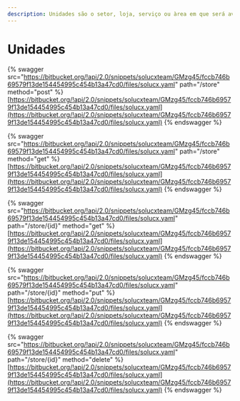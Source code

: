 ```yaml
---
description: Unidades são o setor, loja, serviço ou àrea em que será avaliado pelo cliente.
---
```


# Unidades

{% swagger src="https://bitbucket.org/!api/2.0/snippets/solucxteam/GMzg45/fccb746b69579f13de154454995c454b13a47cd0/files/solucx.yaml" path="/store" method="post" %}
[https://bitbucket.org/!api/2.0/snippets/solucxteam/GMzg45/fccb746b69579f13de154454995c454b13a47cd0/files/solucx.yaml](https://bitbucket.org/!api/2.0/snippets/solucxteam/GMzg45/fccb746b69579f13de154454995c454b13a47cd0/files/solucx.yaml)
{% endswagger %}

{% swagger src="https://bitbucket.org/!api/2.0/snippets/solucxteam/GMzg45/fccb746b69579f13de154454995c454b13a47cd0/files/solucx.yaml" path="/store" method="get" %}
[https://bitbucket.org/!api/2.0/snippets/solucxteam/GMzg45/fccb746b69579f13de154454995c454b13a47cd0/files/solucx.yaml](https://bitbucket.org/!api/2.0/snippets/solucxteam/GMzg45/fccb746b69579f13de154454995c454b13a47cd0/files/solucx.yaml)
{% endswagger %}

{% swagger src="https://bitbucket.org/!api/2.0/snippets/solucxteam/GMzg45/fccb746b69579f13de154454995c454b13a47cd0/files/solucx.yaml" path="/store/{id}" method="get" %}
[https://bitbucket.org/!api/2.0/snippets/solucxteam/GMzg45/fccb746b69579f13de154454995c454b13a47cd0/files/solucx.yaml](https://bitbucket.org/!api/2.0/snippets/solucxteam/GMzg45/fccb746b69579f13de154454995c454b13a47cd0/files/solucx.yaml)
{% endswagger %}

{% swagger src="https://bitbucket.org/!api/2.0/snippets/solucxteam/GMzg45/fccb746b69579f13de154454995c454b13a47cd0/files/solucx.yaml" path="/store/{id}" method="put" %}
[https://bitbucket.org/!api/2.0/snippets/solucxteam/GMzg45/fccb746b69579f13de154454995c454b13a47cd0/files/solucx.yaml](https://bitbucket.org/!api/2.0/snippets/solucxteam/GMzg45/fccb746b69579f13de154454995c454b13a47cd0/files/solucx.yaml)
{% endswagger %}

{% swagger src="https://bitbucket.org/!api/2.0/snippets/solucxteam/GMzg45/fccb746b69579f13de154454995c454b13a47cd0/files/solucx.yaml" path="/store/{id}" method="delete" %}
[https://bitbucket.org/!api/2.0/snippets/solucxteam/GMzg45/fccb746b69579f13de154454995c454b13a47cd0/files/solucx.yaml](https://bitbucket.org/!api/2.0/snippets/solucxteam/GMzg45/fccb746b69579f13de154454995c454b13a47cd0/files/solucx.yaml)
{% endswagger %}
